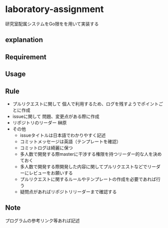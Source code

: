 # laboratory-assignment
研究室配属システムをGo限をを用いて実装する

## explanation
  
## Requirement

## Usage

## Rule

- プルリクエストに関して
    個人で利用するため、ログを残すようでポイントごとに作成
- issueに関して
    問題、変更点がある際に作成
- リポジトリのリーダー
    榊原
- その他
    - issueタイトルは日本語でわかりやすく記述
    - コミットメッセージは英語（テンプレートを確認）
    - コミットログは綺麗に保つ
    - 多人数で開発する際masterに干渉する権限を持つリーダー的な人を決めておく
    - 多人数で開発する際開発した内容に関してプルリクエストなどでリーダーにレビューをお願いする
    - プルリクエストに関するルールやテンプレートの作成を必要であれば行う
    - 疑問点があればリポジトリリーダーまで確認する

## Note
プログラムの参考リンク等あれば記述
